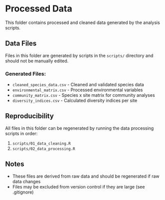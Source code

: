 # Processed Data

This folder contains processed and cleaned data generated by the analysis scripts.

## Data Files

Files in this folder are generated by scripts in the `scripts/` directory and should not be manually edited.

### Generated Files:
- `cleaned_species_data.csv` - Cleaned and validated species data
- `environmental_matrix.csv` - Processed environmental variables
- `community_matrix.csv` - Species x site matrix for community analyses
- `diversity_indices.csv` - Calculated diversity indices per site

## Reproducibility

All files in this folder can be regenerated by running the data processing scripts in order:
1. `scripts/01_data_cleaning.R`
2. `scripts/02_data_processing.R`

## Notes

- These files are derived from raw data and should be regenerated if raw data changes
- Files may be excluded from version control if they are large (see .gitignore)
